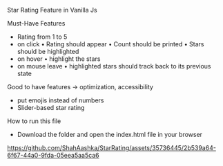 Star Rating Feature in Vanilla Js

Must-Have Features
* Rating from 1 to 5 
* on click
    • Rating should appear 
    • Count should be printed
    • Stars should be highlighted
* on hover 
    • highlight the stars
* on mouse leave
    • highlighted stars should track back to its previous state 

Good to have features -> optimization, accessibility
* put emojis instead of numbers
* Slider-based star rating

How to run this file
* Download the folder and open the index.html file in your browser

https://github.com/ShahAashka/StarRating/assets/35736445/2b539a64-6f67-44a0-9fda-05eea5aa5ca6

